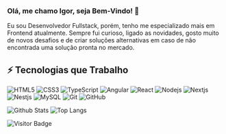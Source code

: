 ### Olá, me chamo Igor, seja Bem-Vindo! 👋

Eu sou Desenvolvedor Fullstack, porém, tenho me especializado mais em Frontend atualmente. Sempre fui curioso, ligado as
novidades, gosto muito de novos desafios e de criar soluções alternativas em caso de não encontrada uma solução pronta
no mercado.

## ⚡ Tecnologias que Trabalho

![HTML5](https://img.shields.io/badge/-HTML5-E34F26?style=flat-square&logo=html5&logoColor=white)
![CSS3](https://img.shields.io/badge/-CSS3-1572B6?style=flat-square&logo=css3)
![TypeScript](https://img.shields.io/badge/-TypeScript-f1f1f1?style=flat-square&logo=typescript)
![Angular](https://img.shields.io/badge/-Angular-E34F26?style=flat-square&logo=angular)
![React](https://img.shields.io/badge/-React-black?style=flat-square&logo=react)
![Nodejs](https://img.shields.io/badge/-Nodejs-black?style=flat-square&logo=Node.js)
![Nextjs](https://img.shields.io/badge/-Nextjs-black?style=flat-square&logo=Next.js)
![Nestjs](https://img.shields.io/badge/-Nestjs-black?style=flat-square&logo=Nestjs)
![MySQL](https://img.shields.io/badge/-MySQL-black?style=flat-square&logo=mysql)
![Git](https://img.shields.io/badge/-Git-black?style=flat-square&logo=git)
![GitHub](https://img.shields.io/badge/-GitHub-181717?style=flat-square&logo=github)

![Github Stats](https://github-readme-stats.vercel.app/api?username=igordrangel&count_private=true&show_icons=true&include_all_commits=true)
![Top Langs](https://github-readme-stats.vercel.app/api/top-langs/?username=igordrangel&hide=TeX&layout=compact)

![Visitor Badge](https://visitor-badge.laobi.icu/badge?page_id=igordrangel)

